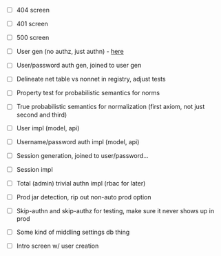 - [ ] 404 screen
- [ ] 401 screen
- [ ] 500 screen

- [ ] User gen (no authz, just authn) - [here](https://cheatsheetseries.owasp.org/cheatsheets/Authentication_Cheat_Sheet.html)
- [ ] User/password auth gen, joined to user gen
- [ ] Delineate net table vs nonnet in registry, adjust tests
- [ ] Property test for probabilistic semantics for norms
- [ ] True probabilistic semantics for normalization (first axiom, not just second and third)

- [ ] User impl (model, api)
- [ ] Username/password auth impl (model, api)

- [ ] Session generation, joined to user/password...
- [ ] Session impl
- [ ] Total (admin) trivial authn impl (rbac for later)

- [ ] Prod jar detection, rip out non-auto prod option
- [ ] Skip-authn and skip-authz for testing, make sure it never shows up in prod
- [ ] Some kind of middling settings db thing
- [ ] Intro screen w/ user creation
